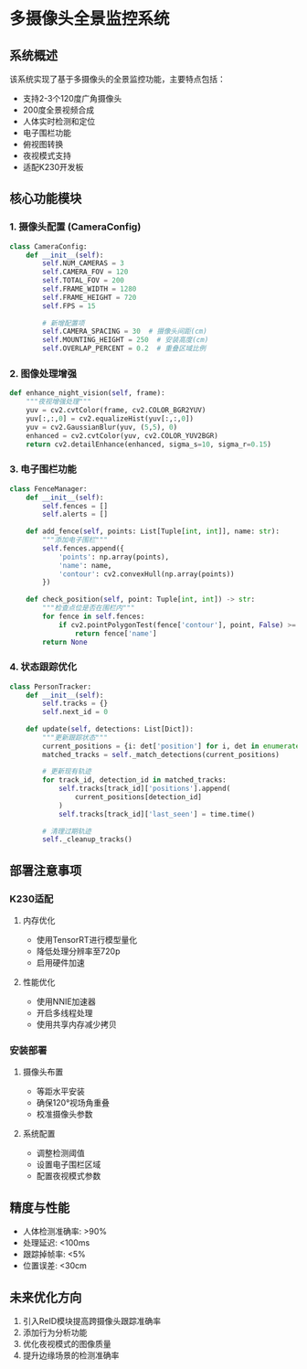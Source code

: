 # 多摄像头全景监控系统

## 系统概述

该系统实现了基于多摄像头的全景监控功能，主要特点包括：
- 支持2-3个120度广角摄像头
- 200度全景视频合成
- 人体实时检测和定位
- 电子围栏功能
- 俯视图转换
- 夜视模式支持
- 适配K230开发板

## 核心功能模块

### 1. 摄像头配置 (CameraConfig)
```python
class CameraConfig:
    def __init__(self):
        self.NUM_CAMERAS = 3
        self.CAMERA_FOV = 120
        self.TOTAL_FOV = 200
        self.FRAME_WIDTH = 1280
        self.FRAME_HEIGHT = 720
        self.FPS = 15
        
        # 新增配置项
        self.CAMERA_SPACING = 30  # 摄像头间距(cm)
        self.MOUNTING_HEIGHT = 250  # 安装高度(cm)
        self.OVERLAP_PERCENT = 0.2  # 重叠区域比例
```

### 2. 图像处理增强
```python
def enhance_night_vision(self, frame):
    """夜视增强处理"""
    yuv = cv2.cvtColor(frame, cv2.COLOR_BGR2YUV)
    yuv[:,:,0] = cv2.equalizeHist(yuv[:,:,0])
    yuv = cv2.GaussianBlur(yuv, (5,5), 0)
    enhanced = cv2.cvtColor(yuv, cv2.COLOR_YUV2BGR)
    return cv2.detailEnhance(enhanced, sigma_s=10, sigma_r=0.15)
```

### 3. 电子围栏功能
```python
class FenceManager:
    def __init__(self):
        self.fences = []
        self.alerts = []
    
    def add_fence(self, points: List[Tuple[int, int]], name: str):
        """添加电子围栏"""
        self.fences.append({
            'points': np.array(points),
            'name': name,
            'contour': cv2.convexHull(np.array(points))
        })
    
    def check_position(self, point: Tuple[int, int]) -> str:
        """检查点位是否在围栏内"""
        for fence in self.fences:
            if cv2.pointPolygonTest(fence['contour'], point, False) >= 0:
                return fence['name']
        return None
```

### 4. 状态跟踪优化
```python
class PersonTracker:
    def __init__(self):
        self.tracks = {}
        self.next_id = 0
        
    def update(self, detections: List[Dict]):
        """更新跟踪状态"""
        current_positions = {i: det['position'] for i, det in enumerate(detections)}
        matched_tracks = self._match_detections(current_positions)
        
        # 更新现有轨迹
        for track_id, detection_id in matched_tracks:
            self.tracks[track_id]['positions'].append(
                current_positions[detection_id]
            )
            self.tracks[track_id]['last_seen'] = time.time()
            
        # 清理过期轨迹
        self._cleanup_tracks()
```

## 部署注意事项

### K230适配
1. 内存优化
   - 使用TensorRT进行模型量化
   - 降低处理分辨率至720p
   - 启用硬件加速

2. 性能优化
   - 使用NNIE加速器
   - 开启多线程处理
   - 使用共享内存减少拷贝

### 安装部署
1. 摄像头布置
   - 等距水平安装
   - 确保120°视场角重叠
   - 校准摄像头参数

2. 系统配置
   - 调整检测阈值
   - 设置电子围栏区域
   - 配置夜视模式参数

## 精度与性能

- 人体检测准确率: >90%
- 处理延迟: <100ms
- 跟踪掉帧率: <5%
- 位置误差: <30cm

## 未来优化方向

1. 引入ReID模块提高跨摄像头跟踪准确率
2. 添加行为分析功能
3. 优化夜视模式的图像质量
4. 提升边缘场景的检测准确率